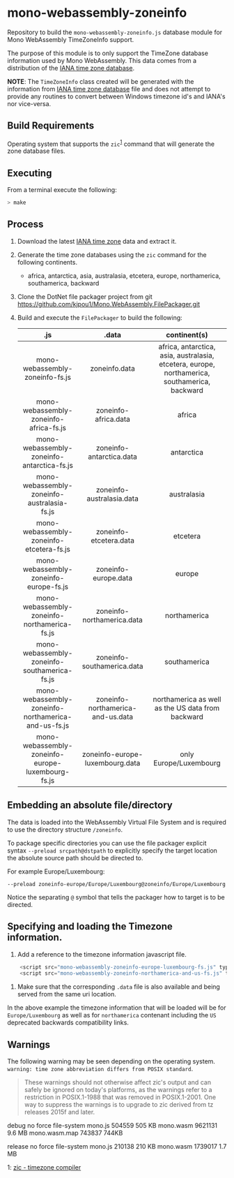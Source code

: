 # mono-webassembly-zoneinfo
Repository to build the `mono-webassembly-zoneinfo.js` database module for Mono WebAssembly TimeZoneInfo support.

The purpose of this module is to only support the TimeZone database information used by Mono WebAssembly.  This data comes from a distribution of the [IANA time zone database](https://www.iana.org/time-zones).

**NOTE**: The `TimeZoneInfo` class created will be generated with the information from [IANA time zone database](https://www.iana.org/time-zones) file and does not attempt to provide any routines to convert between Windows timezone id's and IANA's nor vice-versa.

## Build Requirements

Operating system that supports the `zic`<sup>[1](#zic1)</sup> command that will generate the zone database files.

## Executing

From a terminal execute the following:

``` bash
> make
```

## Process

1. Download the latest [IANA time zone](https://www.iana.org/time-zones) data and extract it.

1. Generate the time zone databases using the `zic` command for the following continents.
   - africa, antarctica, asia, australasia, etcetera, europe, northamerica, southamerica, backward

1. Clone the DotNet file packager project from git https://github.com/kjpou1/Mono.WebAssembly.FilePackager.git

1. Build and execute the `FilePackager` to build the following:

   | .js | .data | continent(s) |
   |:-:|:-:|:-:|
   | mono-webassembly-zoneinfo-fs.js | zoneinfo.data | africa, antarctica, asia, australasia, etcetera, europe, northamerica, southamerica, backward |
   | mono-webassembly-zoneinfo-africa-fs.js | zoneinfo-africa.data | africa |
   | mono-webassembly-zoneinfo-antarctica-fs.js | zoneinfo-antarctica.data | antarctica |
   | mono-webassembly-zoneinfo-australasia-fs.js | zoneinfo-australasia.data | australasia |
   | mono-webassembly-zoneinfo-etcetera-fs.js | zoneinfo-etcetera.data | etcetera |
   | mono-webassembly-zoneinfo-europe-fs.js | zoneinfo-europe.data | europe |
   | mono-webassembly-zoneinfo-northamerica-fs.js | zoneinfo-northamerica.data | northamerica |
   | mono-webassembly-zoneinfo-southamerica-fs.js | zoneinfo-southamerica.data | southamerica |
   | mono-webassembly-zoneinfo-northamerica-and-us-fs.js | zoneinfo-northamerica-and-us.data | northamerica as well as the US data from backward |
   | mono-webassembly-zoneinfo-europe-luxembourg-fs.js | zoneinfo-europe-luxembourg.data | only Europe/Luxembourg |


## Embedding an absolute file/directory

The data is loaded into the WebAssembly Virtual File System and is required to use the directory structure `/zoneinfo`.

To package specific directories you can use the file packager explicit syntax `--preload srcpath@dstpath` to explicitly specify the target location the absolute source path should be directed to.

For example Europe/Luxembourg:

`--preload zoneinfo-europe/Europe/Luxembourg@zoneinfo/Europe/Luxembourg`

Notice the separating `@` symbol that tells the packager how to target is to be directed.

## Specifying and loading the Timezone information.


1. Add a reference to the timezone information javascript file. 

``` js
    <script src="mono-webassembly-zoneinfo-europe-luxembourg-fs.js" type="text/javascript"></script>
    <script src="mono-webassembly-zoneinfo-northamerica-and-us-fs.js" type="text/javascript"></script>
```

1. Make sure that the corresponding `.data` file is also available and being served from the same uri location.

In the above example the timezone information that will be loaded will be for `Europe/Luxembourg` as well as for `northamerica` contenant including the `US` deprecated backwards compatibility links.

## Warnings

The following warning may be seen depending on the operating system.  `warning: time zone abbreviation differs from POSIX standard`.

> These warnings should not otherwise affect zic's output and can
safely be ignored on today's platforms, as the warnings refer to a restriction
in POSIX.1-1988 that was removed in POSIX.1-2001. One way to suppress the
warnings is to upgrade to zic derived from tz releases 2015f and later.




debug no force file-system
mono.js             504559      505 KB
mono.wasm           9621131     9.6 MB
mono.wasm.map       743837   744KB

release no force file-system
mono.js             210138      210 KB
mono.wasm           1739017     1.7 MB

<a name="zic1">1</a>: [zic - timezone compiler](http://man7.org/linux/man-pages/man8/zic.8.html)